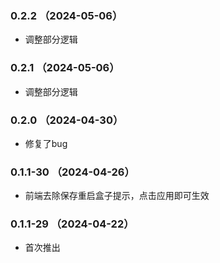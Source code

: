 ### 0.2.2 （2024-05-06）

- 调整部分逻辑

### 0.2.1 （2024-05-06）

- 调整部分逻辑

### 0.2.0 （2024-04-30）

- 修复了bug

### 0.1.1-30 （2024-04-26）

- 前端去除保存重启盒子提示，点击应用即可生效

### 0.1.1-29 （2024-04-22）

- 首次推出
